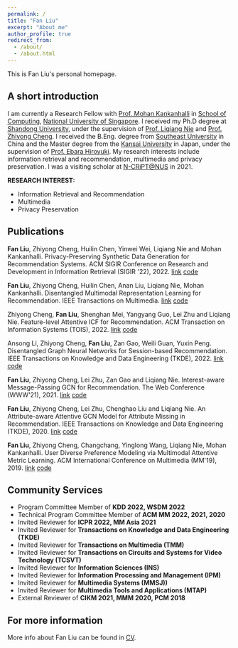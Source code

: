 ```yaml
---
permalink: /
title: "Fan Liu"
excerpt: "About me"
author_profile: true
redirect_from: 
  - /about/
  - /about.html
---
```

This is Fan Liu's personal homepage.

## A short introduction
I am currently a Research Fellow with [Prof. Mohan Kankanhalli](https://www.comp.nus.edu.sg/~mohan/) in [School of Computing](https://www.comp.nus.edu.sg/), [National University of Singapore](https://www.nus.edu.sg/). I received my Ph.D degree at [Shandong University](https://www.sdu.edu.cn/), under the supervision of [Prof. Liqiang Nie](https://liqiangnie.github.io/index.html) and [Prof. Zhiyong Cheng](https://sites.google.com/view/zycheng). I received the B.Eng. degree from [Southeast University](https://www.seu.edu.cn/) in China and the Master degree from the [Kansai University](https://www.kansai-u.ac.jp/) in Japan, under the supervision of [Prof. Ebara Hiroyuki](https://gakujo.kansai-u.ac.jp/profile/en/3b9d26c7eb2cecuf4f1fdf+f7077b.html). My research interests include information retrieval and recommendation, multimedia and privacy preservation. I was a visiting scholar at [N-CRiPT@NUS](https://ncript.comp.nus.edu.sg/) in 2021.

<b>RESEARCH INTEREST:</b>
* Information Retrieval and Recommendation
* Multimedia
* Privacy Preservation


## Publications

**Fan Liu**, Zhiyong Cheng, Huilin Chen, Yinwei Wei, Liqiang Nie and Mohan Kankanhalli. Privacy-Preserving Synthetic Data Generation for Recommendation Systems.  ACM SIGIR Conference on Research and Development in Information Retrieval (SIGIR '22), 2022. [link](https://dl.acm.org/doi/abs/10.1145/3477495.3532044) [code](https://github.com/HuilinChenJN/UPC-SDG)

**Fan Liu**, Zhiyong Cheng, Huilin Chen, Anan Liu, Liqiang Nie, Mohan Kankanhalli. Disentangled Multimodal Representation Learning for Recommendation. IEEE Transactions on Multimedia. [link](https://arxiv.org/abs/2203.05406) [code](https://github.com/liufancs/DMRL)

Zhiyong Cheng, **Fan Liu**, Shenghan Mei, Yangyang Guo, Lei Zhu and Liqiang Nie. Feature-level Attentive ICF for Recommendation. ACM Transaction on Information Systems (TOIS), 2022. [link](https://arxiv.org/abs/2102.10745) [code](https://github.com/liufancs/FLA)

Ansong Li, Zhiyong Cheng, **Fan Liu**, Zan Gao, Weili Guan, Yuxin Peng. Disentangled Graph Neural Networks for Session-based Recommendation. IEEE Transactions on Knowledge and Data Engineering (TKDE), 2022. [link](https://arxiv.org/abs/2201.03482) [code](https://github.com/AnsongLi/Disen-GNN)

**Fan Liu**, Zhiyong Cheng, Lei Zhu, Zan Gao and Liqiang Nie. Interest-aware Message-Passing GCN for Recommendation. The Web Conference (WWW'21), 2021. [link](https://arxiv.org/pdf/2102.10044.pdf) [code](https://github.com/liufancs/IMP_GCN)

**Fan Liu**, Zhiyong Cheng, Lei Zhu, Chenghao Liu and Liqiang Nie. An Attribute-aware Attentive GCN Model for Attribute Missing in Recommendation. IEEE Transactions on Knowledge and Data Engineering (TKDE), 2020. [link](https://ieeexplore.ieee.org/document/9272360) [code](https://github.com/liufancs/a2_gcn)

**Fan Liu**, Zhiyong Cheng, Changchang, Yinglong Wang, Liqiang Nie, Mohan Kankanhalli. User Diverse Preference Modeling via Multimodal Attentive Metric Learning. ACM International Conference on Multimedia (MM'19), 2019. [link](https://arxiv.org/abs/1908.07738) [code](https://github.com/liufancs/MAML) 

## Community Services
* Program Committee Member of **KDD 2022, WSDM 2022** 
* Technical Program Committee Member of **ACM MM 2022, 2021, 2020**
* Invited Reviewer for **ICPR 2022, MM Asia 2021**
* Invited Reviewer for **Transactions on Knowledge and Data Engineering (TKDE)**
* Invited Reviewer for **Transactions on Multimedia (TMM)**
* Invited Reviewer for **Transactions on Circuits and Systems for Video Technology
 (TCSVT)**
* Invited Reviewer for **Information Sciences (INS)**
* Invited Reviewer for **Information Processing and Management (IPM)**
* Invited Reviewer for **Multimedia Systems (MMSJ))**
* Invited Reviewer for **Multimedia Tools and Applications (MTAP)**
* External Reviewer of **CIKM 2021, MMM 2020, PCM 2018**


## For more information
More info about Fan Liu can be found in [CV](https://liufancs.github.io/cv/).

